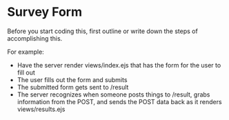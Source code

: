 # Survey Form

Before you start coding this, first outline or write down the steps of accomplishing this.

For example:
* Have the server render views/index.ejs that has the form for the user to fill out
* The user fills out the form and submits
* The submitted form gets sent to /result
* The server recognizes when someone posts things to /result, grabs information from the POST, and sends the POST data back as it renders views/results.ejs
